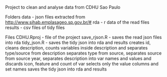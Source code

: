 Project to clean and analyse data from CDHU Sao Paulo

Folders 
  data - json files extracted from http://www.sihab.emplasageo.sp.gov.br/#
  rda - r data of the read files  
  results - csv files of tidy files

Files
  CDHU.Rproj - file of the project
  save_rjson.R - saves the read json files into rda
  tidy_json.R - saves the tidy json into rda and results
    creates id, cleans description, counts variables inside description and separates type/source from description
    separates type from source, separates source from source year, separates description into var names and values and discards icon, feature and count of var
    selects only the value columns and set names
    saves the tidy json into rda and results
